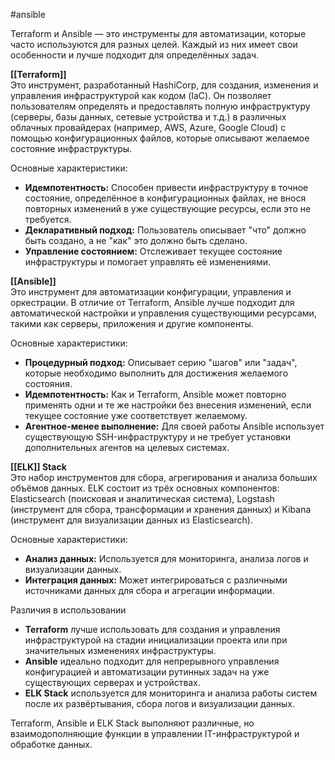 #ansible 

Terraform и Ansible — это инструменты для автоматизации, которые часто используются для разных целей. Каждый из них имеет свои особенности и лучше подходит для определённых задач.

**[[Terraform]]**  
Это инструмент, разработанный HashiCorp, для создания, изменения и управления инфраструктурой как кодом (IaC). Он позволяет пользователям определять и предоставлять полную инфраструктуру (серверы, базы данных, сетевые устройства и т.д.) в различных облачных провайдерах (например, AWS, Azure, Google Cloud) с помощью конфигурационных файлов, которые описывают желаемое состояние инфраструктуры.

Основные характеристики:

- **Идемпотентность:** Способен привести инфраструктуру в точное состояние, определённое в конфигурационных файлах, не внося повторных изменений в уже существующие ресурсы, если это не требуется.
- **Декларативный подход:** Пользователь описывает "что" должно быть создано, а не "как" это должно быть сделано.
- **Управление состоянием:** Отслеживает текущее состояние инфраструктуры и помогает управлять её изменениями.

**[[Ansible]]**  
Это инструмент для автоматизации конфигурации, управления и оркестрации. В отличие от Terraform, Ansible лучше подходит для автоматической настройки и управления существующими ресурсами, такими как серверы, приложения и другие компоненты.

Основные характеристики:

- **Процедурный подход:** Описывает серию "шагов" или "задач", которые необходимо выполнить для достижения желаемого состояния.
- **Идемпотентность:** Как и Terraform, Ansible может повторно применять одни и те же настройки без внесения изменений, если текущее состояние уже соответствует желаемому.
- **Агентное-менее выполнение:** Для своей работы Ansible использует существующую SSH-инфраструктуру и не требует установки дополнительных агентов на целевых системах.

**[[ELK]] Stack**  
Это набор инструментов для сбора, агрегирования и анализа больших объёмов данных. ELK состоит из трёх основных компонентов: Elasticsearch (поисковая и аналитическая система), Logstash (инструмент для сбора, трансформации и хранения данных) и Kibana (инструмент для визуализации данных из Elasticsearch).

Основные характеристики:

- **Анализ данных:** Используется для мониторинга, анализа логов и визуализации данных.
- **Интеграция данных:** Может интегрироваться с различными источниками данных для сбора и агрегации информации.

Различия в использовании

- **Terraform** лучше использовать для создания и управления инфраструктурой на стадии инициализации проекта или при значительных изменениях инфраструктуры.
- **Ansible** идеально подходит для непрерывного управления конфигурацией и автоматизации рутинных задач на уже существующих серверах и устройствах.
- **ELK Stack** используется для мониторинга и анализа работы систем после их развёртывания, сбора логов и визуализации данных.

Terraform, Ansible и ELK Stack выполняют различные, но взаимодополняющие функции в управлении IT-инфраструктурой и обработке данных.